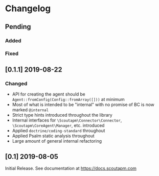 # Changelog

## Pending

### Added

### Fixed

## [0.1.1] 2019-08-22

### Changed

 - API for creating the agent should be `Agent::fromConfig(Config::fromArray([]))` at minimum
 - Most of what is intended to be "internal" with no promise of BC is now marked `@internal`
 - Strict type hints introduced throughout the library
 - Internal interfaces for `\Scoutapm\Connector\Connector`, `\Scoutapm\CoreAgent\Manager`, etc. introduced
 - Applied `doctrine/coding-standard` throughout
 - Applied Psalm static analysis throughout
 - Large amount of general internal refactoring

## [0.1] 2019-08-05

Initial Release. See documentation at https://docs.scoutapm.com

